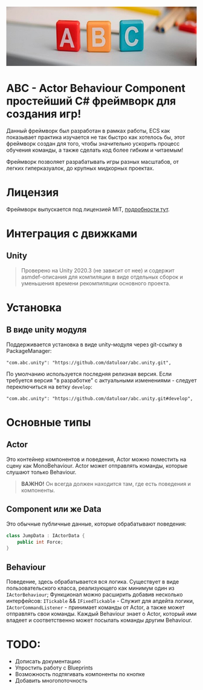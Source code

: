 <p align="center">
    <img src="~GitResources/img.jpg" width="645" height="157" alt="ABC">
</p>

# ABC - Actor Behaviour Component простейший C# фреймворк для создания игр!
Данный фреймворк был разработан в рамках работы, ECS как показывает практика изучается
не так быстро как хотелось бы, этот фреймворк создан для того, чтобы значительно ускорить процесс обучения команды, а также 
сделать код более гибким и читаемым!

Фреймворк позволяет разрабатывать игры разных масштабов, от легких гиперказуалок, до крупных мидкорных проектах.

# Лицензия
Фреймворк выпускается под лицензией MIT, [подробности тут](./LICENSE).

# Интеграция с движками

## Unity
> Проверено на Unity 2020.3 (не зависит от нее) и содержит asmdef-описания для компиляции в виде отдельных сборок и уменьшения времени рекомпиляции основного проекта.

# Установка

## В виде unity модуля
Поддерживается установка в виде unity-модуля через git-ссылку в PackageManager:
```
"com.abc.unity": "https://github.com/datuloar/abc.unity.git",
```
По умолчанию используется последняя релизная версия. Если требуется версия "в разработке" с актуальными изменениями - следует переключиться на ветку `develop`:
```
"com.abc.unity": "https://github.com/datuloar/abc.unity.git#develop",
```

# Основные типы

## Actor
Это контейнер компонентов и поведения, Actor можно поместить на сцену как MonoBehaviour.
Actor может отправлять команды, которые слушают только Behaviour.

> **ВАЖНО!** Он всегда должен находится там, где есть поведения и компоненты.

## Component или же Data
Это обычные публичные данные, которые обрабатывают поведения:
```c#
class JumpData : IActorData {
    public int Force;
}
```

## Behaviour
Поведение, здесь обрабатывается вся логика.
Существует в виде пользовательского класса, реализующего как минимум один из `IActorBehaviour`;
Функционал можно расширить добавив несколько интерфейсов:
`ITickable` && `IFixedTickable` - Служит для апдейта логики,
`IActorCommandListener` - принимает команды от Actor, а также может отправлять свои команды.
Каждый Behaviour знает о Actor, который ими владеет и соответственно может посылать команды другим Behaviour.

# TODO:
* Дописать документацию
* Упростить работу с Blueprints
* Возможность подтягивать компоненты по кнопке
* Добавить многопоточность
